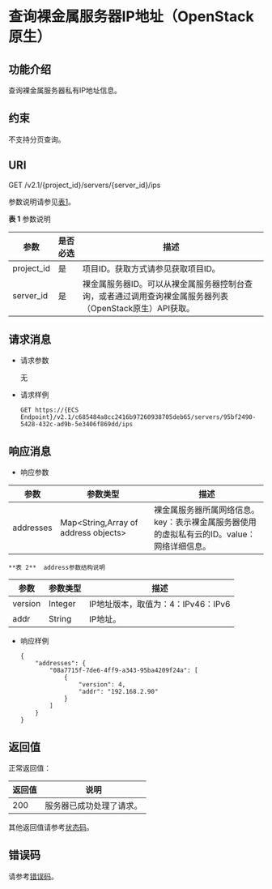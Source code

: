 # 查询裸金属服务器IP地址（OpenStack原生）<a name="bms_api_0723"></a>

## 功能介绍<a name="section53922917165259"></a>

查询裸金属服务器私有IP地址信息。

## 约束<a name="section64211377173223"></a>

不支持分页查询。

## URI<a name="section51121191165259"></a>

GET /v2.1/\{project\_id\}/servers/\{server\_id\}/ips

参数说明请参见[表1](#table1152617127395)。

**表 1**  参数说明

|参数|是否必选|描述|
|--|--|--|
|project_id|是|项目ID。获取方式请参见获取项目ID。|
|server_id|是|裸金属服务器ID。可以从裸金属服务器控制台查询，或者通过调用查询裸金属服务器列表（OpenStack原生）API获取。|


## 请求消息<a name="section8194118165259"></a>

-   请求参数

    无

-   请求样例

    ```
    GET https://{ECS Endpoint}/v2.1/c685484a8cc2416b97260938705deb65/servers/95bf2490-5428-432c-ad9b-5e3406f869dd/ips
    ```


## 响应消息<a name="section58140617165259"></a>

-   响应参数

|参数|参数类型|描述|
|--|--|--|
|addresses|Map<String,Array of address objects>|裸金属服务器所属网络信息。key：表示裸金属服务器使用的虚拟私有云的ID。value：网络详细信息。|


    **表 2**  address参数结构说明

|参数|参数类型|描述|
|--|--|--|
|version|Integer|IP地址版本，取值为：4：IPv46：IPv6|
|addr|String|IP地址。|



-   响应样例

    ```
    {
        "addresses": {
            "08a7715f-7de6-4ff9-a343-95ba4209f24a": [
                {
                    "version": 4,
                    "addr": "192.168.2.90"
                }
            ]
        }
    }
    ```


## 返回值<a name="section7610951"></a>

正常返回值：

|返回值|说明|
|--|--|
|200|服务器已成功处理了请求。|


其他返回值请参考[状态码](状态码.md)。

## 错误码<a name="section14752650154917"></a>

请参考[错误码](错误码.md)。

